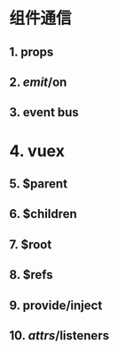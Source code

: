 # 组件通信

## 1. props


## 2. $emit/$on

## 3. event bus

# 4. vuex


## 5. $parent

## 6. $children

## 7. $root

## 8. $refs

## 9. provide/inject

## 10. $attrs/$listeners